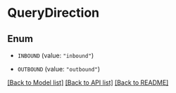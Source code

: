 # QueryDirection

## Enum


* `INBOUND` (value: `"inbound"`)

* `OUTBOUND` (value: `"outbound"`)


[[Back to Model list]](../README.md#documentation-for-models) [[Back to API list]](../README.md#documentation-for-api-endpoints) [[Back to README]](../README.md)


